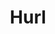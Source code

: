 ---
git: https://github.com/Orange-OpenSource/hurl
logohandle: hurldev
sort: hurl
title: Hurl
website: https://hurl.dev/
---